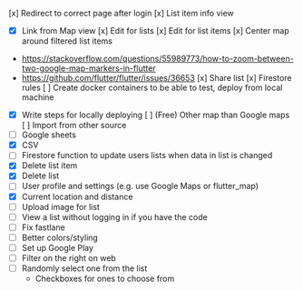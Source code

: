 
[x] Redirect to correct page after login
[x] List item info view
 - [x] Link from Map view 
[x] Edit for lists
[x] Edit for list items
[x] Center map around filtered list items
 - https://stackoverflow.com/questions/55989773/how-to-zoom-between-two-google-map-markers-in-flutter
 - https://github.com/flutter/flutter/issues/36653
[x] Share list
[x] Firestore rules
[ ] Create docker containers to be able to test, deploy from local machine
 - [x] Write steps for locally deploying
[ ] (Free) Other map than Google maps
[ ] Import from other source
  - [ ] Google sheets
  - [x] CSV
- [ ] Firestore function to update users lists when data in list is changed
- [x] Delete list item 
- [x] Delete list
- [ ] User profile and settings (e.g. use Google Maps or flutter_map)
- [x] Current location and distance
- [ ] Upload image for list
- [ ] View a list without logging in if you have the code
- [ ] Fix fastlane
- [ ] Better colors/styling
- [ ] Set up Google Play
- [ ] Filter on the right on web
- [ ] Randomly select one from the list 
  - Checkboxes for ones to choose from
  
